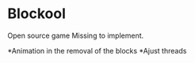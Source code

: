 # Blockool
Open source game 
Missing to implement.
 
 *Animation in the removal of the blocks
 *Ajust threads
